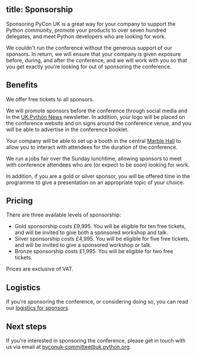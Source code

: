 title: Sponsorship
---

Sponsoring PyCon UK is a great way for your company to support the Python community,
promote your products to over seven hundred delegates,
and meet Python developers who are looking for work.

We couldn't run the conference without the generous support of our sponsors.
In return, we will ensure that your company is given exposure before, during, and after the conference,
and we will work with you so that you get exactly you're looking for out of sponsoring the conference.


## Benefits

We offer free tickets to all sponsors.

We will promote sponsors before the conference through social media and in the [UK Python News](http://uk.python.org/) newsletter.
In addition, your logo will be placed on the conference website and on signs around the conference venue,
and you will be able to advertise in the conference booklet.

Your company will be able to set up a booth in the central [Marble Hall](http://www.cardiffcityhall.com/rooms/marble-hall) 
to allow you to interact with attendees for the duration of the conference.

We run a jobs fair over the Sunday lunchtime,
allowing sponsors to meet with conference attendees who are (or expect to be soon) looking for work.

In addition, if you are a gold or silver sponsor,
you will be offered time in the programme to give a presentation on an appropriate topic of your choice.


## Pricing

There are three available levels of sponsorship:

* Gold sponsorship costs £9,995.  You will be eligible for ten free tickets,
  and will be invited to give both a sponsored workshop and talk.
* Silver sponsorship costs £4,995.  You will be eligible for five free tickets,
  and will be invited to give a sponsored workshop or talk.
* Bronze sponsorship costs £1,995.  You will be eligible for two free tickets.

Prices are exclusive of VAT.


## Logistics

If you're sponsoring the conference, or considering doing so, you can read our [logistics for sponsors](/sponsor_logistics/).


## Next steps

If you're interested in sponsoring the conference,
please get in touch with us via email at <nobr>pyconuk-committee@uk.python.org</nobr>.
